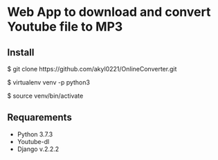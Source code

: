 <h1>Web App to download and convert Youtube file to MP3</h1>
<h2>Install</h2>

<p>$ git clone https://github.com/akyl0221/OnlineConverter.git</p>
<p>$ virtualenv venv -p python3</p>
<p>$ source venv/bin/activate</p>

<h2>Requarements</h2>
<ul>
    <li>Python 3.7.3</li>
    <li>Youtube-dl</li>
    <li>Django v.2.2.2</li>
</ul>
